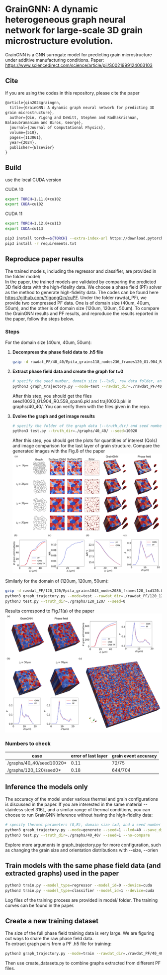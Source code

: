 # GrainGNN: A dynamic heterogeneous graph neural network for large-scale 3D grain microstructure evolution.
GrainGNN is a GNN surrogate model for predicting grain microstructure under additive manufacturing conditions. Paper: https://www.sciencedirect.com/science/article/pii/S0021999124003103
## Cite

If you are using the codes in this repository, please cite the paper
```
@article{qin2024graingnn,
  title={GrainGNN: A dynamic graph neural network for predicting 3D grain microstructure},
  author={Qin, Yigong and DeWitt, Stephen and Radhakrishnan, Balasubramaniam and Biros, George},
  journal={Journal of Computational Physics},
  volume={510},
  pages={113061},
  year={2024},
  publisher={Elsevier}
}
```

## Build
use the local CUDA version

CUDA 10
```sh
export TORCH=1.11.0+cu102
export CUDA=cu102
```
CUDA 11
```sh
export TORCH=1.12.0+cu113
export CUDA=cu113
```

```sh
pip3 install torch==${TORCH} --extra-index-url https://download.pytorch.org/whl/${CUDA}
pip3 install -r requirements.txt
```

## Reproduce paper results
The trained models, including the regressor and classifier, are provided in the folder model/   
In the paper, the trained models are validated by comparing the predicted 3D field data with the high-fidelity data. We choose a phase field (PF) solver as the method to generate high-fidelity data. The codes can be found here https://github.com/YigongQin/cuPF. Under the folder rawdat_PF/, we provide two compressed PF data. One is of domain size (40um, 40um, 50um), and the other is of domain size (120um, 120um, 50um). To compare the GrainGNN results and PF results, and reproduce the results reported in the paper, follow the steps below.

### Steps
For the domain size (40um, 40um, 50um):
1. **Decompress the phase field data to .h5 file**
   ```sh
   gzip -d rawdat_PF/40_40/Epita_grains118_nodes236_frames120_G1.904_Rmax0.558_seed10020_Mt36920_train0_test1_rank0.h5.gz
   ```
2. **Extract phase field data and create the graph for t=0**
   ```sh
   # specify the seed number, domain size (--lxd), raw data folder, and the output folder for graphs
   python3 graph_trajectory.py --mode=test --rawdat_dir=./rawdat_PF/40_40/ --seed=10020 --lxd=40 --save_dir=./graphs/40_40/
   ```
   After this step, you should get the files seed10020_G1.904_R0.558_span6.pkl and traj10020.pkl in graphs/40_40/. You can verify them with the files given in the repo.
3. **Evolve the graph and get image results**
   
   ```sh
   # specify the folder of the graph data (--truth_dir) and seed number
   python3 test.py --truth_dir=./graphs/40_40/ --seed=10020
   ```
   After this step, you should get the plots for quantities of interest (QoIs) and image comparison for the last layer of grain structure. Compare the generated images with the Fig.8 of the paper
![Alt text](figures/paper_fig8.png)

Similarly for the domain of (120um, 120um, 50um):
```sh
gzip -d rawdat_PF/120_120/Epita_grains1043_nodes2086_frames120_lxd120.000008_G10.000_Rmax2.000_UC20.000_seed0_Mt10300_rank0.h5.gz
python3 graph_trajectory.py --mode=test --rawdat_dir=./rawdat_PF/120_120/ --seed=0 --lxd=120 --save_dir=./graphs/120_120/
python3 test.py --truth_dir=./graphs/120_120/ --seed=0
```
Results correspond to Fig.11(a) of the paper
![Alt text](figures/paper_fig11.png)
### Numbers to check

| case | error of last layer | grain event accuracy |
|----------|----------|----------|
| /graphs/40_40/seed10020* | 0.11 | 72/75|
| /graphs/120_120/seed0* | 0.18 | 644/704 |

## Inference the models only
The accuracy of the model under various thermal and grain configurations is discussed in the paper. If you are interested in the same material -- stainless steel 316L, and a similar range of thermal conditions, you can choose to run GrainGNN inference without having the high-fidelity data:
```sh
# specify thermal parameters (G,R), domain size lxd, and a seed number
python3 graph_trajectory.py --mode=generate --seed=1 --lxd=40 --save_dir=./graphs/40_40/ --G=10 --R=2
python3 test.py --truth_dir=./graphs/40_40/ --seed=1 --no-compare
```
Explore more arguments in graph_trajectory.py for more configuration, such as changing the grain size and orientation distributions with --size, --orien

## Train models with the same phase field data (and extracted graphs) used in the paper
```sh
python3 train.py --model_type=regressor --model_id=0 --device=cuda
python3 train.py --model_type=classifier --model_id=1 --device=cuda
```
Log files of the training process are provided in model/ folder. The training curves can be found in the paper.

## Create a new training dataset
The size of the full phase field training data is very large. We are figuring out ways to share the raw phase field data.  
To extract graph pairs from a PF .h5 file for training:
 ```sh
 python3 graph_trajectory.py --mode=train --rawdat_dir=./rawdat_PF/40_40/ --seed=10020 --lxd=40 --save_dir=./graphs/40_40/
 ```
Then use create_datasets.py to combine graphs extracted from different PF files.





